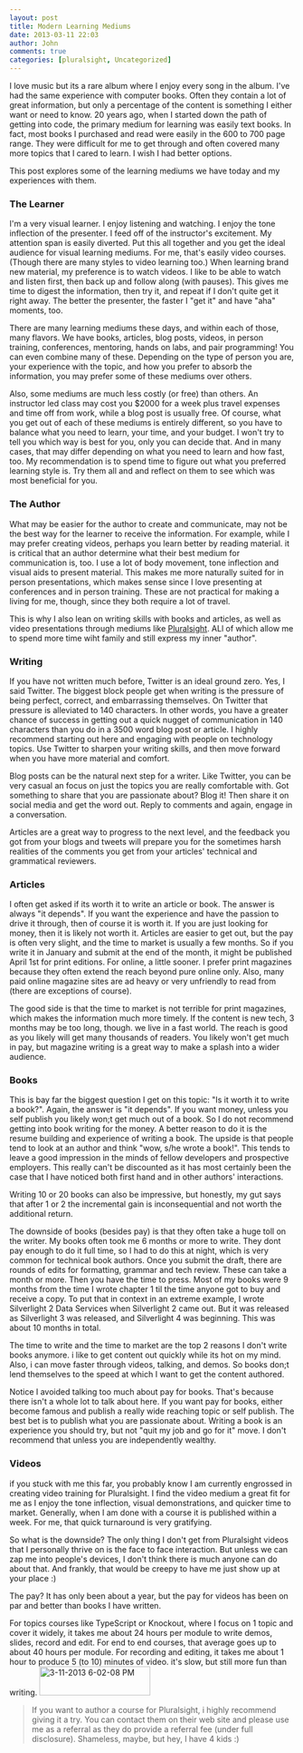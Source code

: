 ```yaml
---
layout: post
title: Modern Learning Mediums
date: 2013-03-11 22:03
author: John
comments: true
categories: [pluralsight, Uncategorized]
---
```

I love music but its a rare album where I enjoy every song in the album. I've had the same experience with computer books. Often they contain a lot of great information, but only a percentage of the content is something I either want or need to know. 20 years ago, when I started down the path of getting into code, the primary medium for learning was easily text books. In fact, most books I purchased and read were easily in the 600 to 700 page range. They were difficult for me to get through and often covered many more topics that I cared to learn. I wish I had better options.

This post explores some of the learning mediums we have today and my experiences with them.

<h3>The Learner</h3>
I'm a very visual learner. I enjoy listening and watching. I enjoy the tone inflection of the presenter. I feed off of the instructor's excitement. My attention span is easily diverted. Put this all together and you get the ideal audience for visual learning mediums. For me, that's easily video courses. (Though there are many styles to video learning too.)  When learning brand new material, my preference is to watch videos. I like to be able to watch and listen first, then back up and follow along (with pauses). This gives me time to digest the information, then try it, and repeat if I don't quite get it right away. The better the presenter, the faster I "get it" and have "aha" moments, too.

There are many learning mediums these days, and within each of those, many flavors. We have books, articles, blog posts, videos, in person training, conferences, mentoring, hands on labs, and pair programming! You can even combine many of these. Depending on the type of person you are, your experience with the topic, and how you prefer to absorb the information, you may prefer some of these mediums over others. 

Also, some mediums are much less costly (or free) than others. An instructor led class may cost you $2000 for a week plus travel expenses and time off from work, while a blog post is usually free. Of course, what you get out of each of these mediums is entirely different, so you have to balance what you need to learn, your time, and your budget. I won't try to tell you which way is best for you, only you can decide that. And in many cases, that may differ depending on what you need to learn and how fast, too. My recommendation is to spend time to figure out what you preferred learning style is. Try them all and and reflect on them to see which was most beneficial for you.

<h3>The Author</h3>
What may be easier for the author to create and communicate, may not be the best way for the learner to receive the information. For example, while I may prefer creating videos, perhaps you learn better by reading material. it is critical that an author determine what their best medium for communication is, too. I use a lot of body movement, tone inflection and visual aids to present material. This makes me more naturally suited for in person presentations, which makes sense since I love presenting at conferences and in person training. These are not practical for making a living for me, though, since they both require a lot of travel. 

This is why I also lean on writing skills with books and articles, as well as video presentations through mediums like <a href="http://www.plrualsight.com" target="_blank">Pluralsight</a>. ALl of which allow me to spend more time wiht family and still express my inner "author". 

<h3>Writing</h3>
If you have not written much before, Twitter is an ideal ground zero. Yes, I said Twitter. The biggest block people get when writing is the pressure of being perfect, correct, and embarrassing themselves. On Twitter that pressure is alleviated to 140 characters. In other words, you have a greater chance of success in getting out a quick nugget of communication in 140 characters than you do in a 3500 word blog post or article. I highly recommend starting out here and engaging with people on technology topics. Use Twitter to sharpen your writing skills, and then move forward when you have more material and comfort.

Blog posts can be the natural next step for a writer. Like Twitter, you can be very casual an focus on just the topics you are really comfortable with. Got something to share that you are passionate about?  Blog it! Then share it on social media and get the word out. Reply to comments and again, engage in a conversation. 

Articles are a great way to progress to the next level, and the feedback you got from your blogs and tweets will prepare you for the sometimes harsh realities of the comments you get from your articles' technical and grammatical reviewers. 

<h3>Articles</h3>
I often get asked if its worth it to write an article or book. The answer is always "it depends". If you want the experience and have the passion to drive it through, then of course it is worth it. If you are just looking for money, then it is likely not worth it. Articles are easier to get out, but the pay is often very slight, and the time to market is usually a few months. So if you write it in January and submit at the end of the month, it might be published April 1st for print editions. For online, a little sooner. I prefer print magazines because they often extend the reach beyond pure online only. Also, many paid online magazine sites are ad heavy or very unfriendly to read from (there are exceptions of course). 

The good side is that the time to market is not terrible for print magazines, which makes the information much more timely. If the content is new tech, 3 months may be too long, though. we live in a fast world. The reach is good as you likely will get many thousands of readers. You likely won't get much in pay, but magazine writing is a great way to make a splash into a wider audience.

<h3>Books</h3>
This is bay far the biggest question I get on this topic: "Is it worth it to write a book?". Again, the answer is "it depends". If you want money, unless you self publish you likely won;t get much out of a book. So I do not recommend getting into book writing for the money. A better reason to do it is the resume building and experience of writing a book. The upside is that people tend to look at an author and think "wow, s/he wrote a book!". This tends to leave a good impression in the minds of fellow developers and prospective employers. This really can't be discounted as it has most certainly been the case that I have noticed both first hand and in other authors' interactions. 

Writing 10 or 20 books can also be impressive, but honestly, my gut says that after 1 or 2 the incremental gain is inconsequential and not worth the additional return.

The downside of books (besides pay) is that they often take a huge toll on the writer. My books often took me 6 months or more to write. They dont pay enough to do it full time, so I had to do this at night, which is very common for technical book authors. Once you submit the draft, there are rounds of edits for formatting, grammar and tech review. These can take a month or more. Then you have the time to press. Most of my books were 9 months from the time I wrote chapter 1 til the time anyone got to buy and receive a copy. To put that in context in an extreme example, I wrote Silverlight 2 Data Services when Silverlight 2 came out. But it was released as Silverlight 3 was released, and Silverlight 4 was beginning. This was about 10 months in total. 

The time to write and the time to market are the top 2 reasons I don't write books anymore. i like to get content out quickly while its hot on my mind. Also, i can move faster through videos, talking, and demos. So books don;t lend themselves to the speed at which I want to get the content authored.

Notice I avoided talking too much about pay for books. That's because there isn't a whole lot to talk about here. If you want pay for books, either become famous and publish a really wide reaching topic or self publish. The best bet is to publish what you are passionate about. Writing a book is an experience you should try, but not "quit my job and go for it" move. I don't recommend that unless you are independently wealthy.

<h3>Videos</h3>
if you stuck with me this far, you probably know I am currently engrossed in creating video training for Pluralsight. I find the video medium a great fit for me as I enjoy the tone inflection, visual demonstrations, and quicker time to market. Generally, when I am done with a course it is published within a week. For me, that quick turnaround is very gratifying. 

So what is the downside? The only thing I don't get from Pluralsight videos that I personally thrive on is the face to face interaction. But unless we can zap me into people's devices, I don't think there is much anyone can do about that. And frankly, that would be creepy to have me just show up at your place :)

The pay? It has only been about a year, but the pay for videos has been on par and better than books I have written. 

For topics courses like TypeScript or Knockout, where I focus on 1 topic and cover it widely, it takes me about 24 hours per module to write demos, slides, record and edit. For end to end courses, that average goes up to about 40 hours per module. For recording and editing, it takes me about 1 hour to produce 5 (to 10) minutes of video. it's slow, but still more fun than writing.
<a href="http://www.pluralsight.com" target="_blank"><img src="http://images.johnpapa.net/wp-content/uploads/2013/03/3-11-2013-6-02-08-PM.png" alt="3-11-2013 6-02-08 PM" width="196" height="51" class="aligncenter size-full wp-image-15881" /></a>
<blockquote>If you want to author a course for Pluralsight, i highly recommend giving it a try. You can contact them on their web site and please use me as a referral as they do provide a referral fee (under full disclosure). Shameless, maybe, but hey, I have 4 kids :)
</blockquote>

